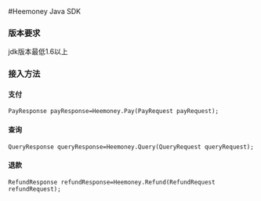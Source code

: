 #Heemoney Java SDK
### 版本要求 ###
jdk版本最低1.6以上
### 接入方法 ###
#### 支付 ####
    PayResponse payResponse=Heemoney.Pay(PayRequest payRequest);
#### 查询 ####
    QueryResponse queryResponse=Heemoney.Query(QueryRequest queryRequest);
#### 退款 ####
    RefundResponse refundResponse=Heemoney.Refund(RefundRequest refundRequest);
